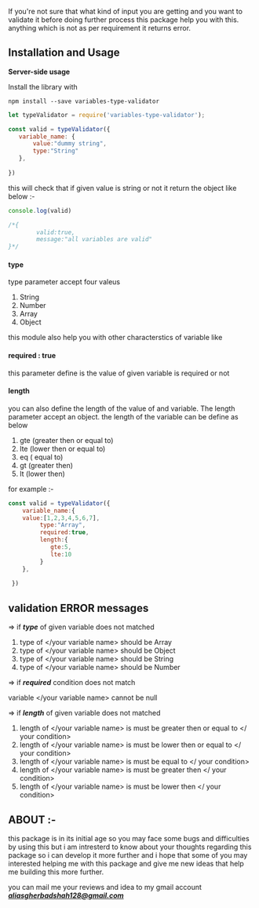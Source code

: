 If you're not sure that what kind of input you are getting and you want to validate it before doing further process this package help you with this. anything which is not as per requirement it returns error.


## **Installation and Usage**

**Server-side usage**

Install the library with 

```npm install --save variables-type-validator```
    
```javascript
let typeValidator = require('variables-type-validator');

const valid = typeValidator({
   variable_name: {
       value:"dummy string",
       type:"String"
   },
        
})
```

this will check that if given value is string or not it return the object like below :-
```javascript
console.log(valid)

/*{
        valid:true,
        message:"all variables are valid"
}*/
```



#### **type** 
type parameter accept four valeus 
1. String
2. Number
3. Array
4. Object


this module also help you with other characterstics of variable like 

#### **required : true** 
this parameter define is the value of given variable is required or not

#### **length** 

you can also define the length of the value of and variable. The
length parameter accept an object. the length of the variable can be define as below

1. gte  (greater then or equal to)
2. lte  (lower then or equal to)
3. eq   ( equal to)
4. gt   (greater then)
5. lt   (lower then)

for example :-

```javascript
const valid = typeValidator({
    variable_name:{
    value:[1,2,3,4,5,6,7],
         type:"Array",
         required:true,
         length:{
            gte:5,
            lte:10
         }
    },
     
 })
 ```




## **validation ERROR messages**

=> if _**type**_ of given variable does not matched

 1. type of </your variable name> should be Array
 2. type of </your variable name> should be Object
 3. type of </your variable name> should be String
 4. type of </your variable name> should be Number



=> if _**required**_ condition does not match

variable </your variable name> cannot be null



=> if _**length**_ of given variable does not matched

1. length of  </your variable name> is must be greater then or equal to </ your condition>
2. length of  </your variable name> is must be lower then or equal to </ your condition>
3. length of  </your variable name> is must be equal to </ your condition>
4. length of  </your variable name> is must be greater then </ your condition>
5. length of  </your variable name> is must be lower then  </ your condition>



## **ABOUT :-**

this package is in its initial age so you may face some bugs and difficulties by using this but i am intresterd to know about your thoughts regarding this package so i can develop it more further and i hope that some of you may  interested helping me with this package and give me new ideas that help me building this more further. 

you can mail me your reviews and idea to my gmail account _**aliasgherbadshah128@gmail.com**_
